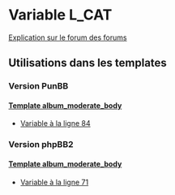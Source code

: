 # Variable L_CAT
[Explication sur le forum des forums](http://forum.forumactif.com/t294113-listing-des-variables#L_CAT)

## Utilisations dans les templates

### Version PunBB

#### [Template album_moderate_body](punbb/album_moderate_body.md)
* [Variable à la ligne 84](../punbb/album_moderate_body.tpl#L84)

### Version phpBB2

#### [Template album_moderate_body](subsilver/album_moderate_body.md)
* [Variable à la ligne 71](../subsilver/album_moderate_body.tpl#L71)